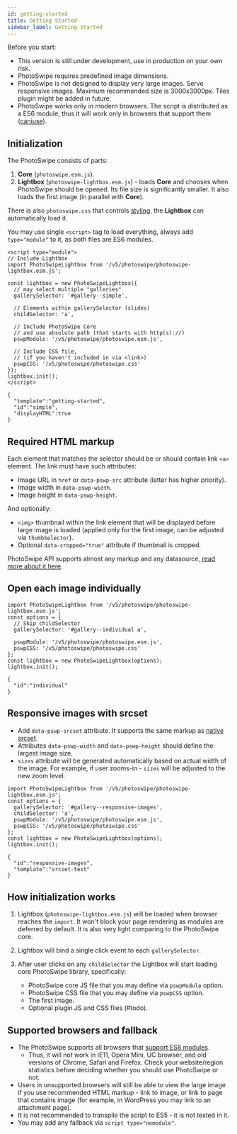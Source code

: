 ```yaml
---
id: getting-started
title: Getting Started
sidebar_label: Getting Started
---
```



Before you start:

- This version is still under development, use in production on your own risk.
- PhotoSwipe requires predefined image dimensions.
- PhotoSwipe is not designed to display very large images. Serve responsive images. Maximum recommended size is 3000x3000px. Tiles plugin might be added in future.
- PhotoSwipe works only in modern browsers. The script is distributed as a ES6 module, thus it will work only in browsers that support them ([caniuse](https://caniuse.com/#feat=es6-module)).


## Initialization

The PhotoSwipe consists of parts:

1. **Core** (`photoswipe.esm.js`).
2. **Lightbox** (`photoswipe-lightbox.esm.js`) - loads **Core** and chooses when PhotoSwipe should be opened. Its file size is significantly smaller. It also loads the first image (in parallel with **Core**).

There is also `photoswipe.css` that controls [styling](styling.md), the **Lightbox** can automatically load it.

You may use single `<script>` tag to load everything, always add `type="module"` to it, as both files are ES6 modules.

<!-- PhotoSwipe example block START -->
<div class="pswp-example">

```pswp_example html
<script type="module">
// Include Lightbox 
import PhotoSwipeLightbox from '/v5/photoswipe/photoswipe-lightbox.esm.js';

const lightbox = new PhotoSwipeLightbox({
  // may select multiple "galleries"
  gallerySelector: '#gallery--simple',

  // Elements within gallerySelector (slides)
  childSelector: 'a',

  // Include PhotoSwipe Core
  // and use absolute path (that starts with http(s)://)
  pswpModule: '/v5/photoswipe/photoswipe.esm.js',

  // Include CSS file,
  // (if you haven't included in via <link>)
  pswpCSS: '/v5/photoswipe/photoswipe.css'
});
lightbox.init();
</script>
```

```pswp_example gallery
{ 
  "template":"getting-started",
  "id":"simple",
  "displayHTML":true
}
```

</div> 
<!-- PhotoSwipe example block END -->

## Required HTML markup

Each element that matches the selector should be or should contain link `<a>` element. The link must have such attributes:

  - Image URL in `href` or `data-pswp-src` attribute (latter has higher priority).
  - Image width in `data-pswp-width`.
  - Image height in `data-pswp-height`.

And optionally:

- `<img>` thumbnail within the link element that will be displayed before large image is loaded (applied only for the first image, can be adjusted via `thumbSelector`).
- Optional `data-cropped="true"` attribute if thumbnail is cropped.

PhotoSwipe API supports almost any markup and any datasource, [read more about it here](data-sources.md).

## Open each image individually

<!-- PhotoSwipe example block START -->
<div class="pswp-example">

```pswp_example js
import PhotoSwipeLightbox from '/v5/photoswipe/photoswipe-lightbox.esm.js';
const options = {
  // Skip childSelector
  gallerySelector: '#gallery--individual a',

  pswpModule: '/v5/photoswipe/photoswipe.esm.js',
  pswpCSS: '/v5/photoswipe/photoswipe.css'
};
const lightbox = new PhotoSwipeLightbox(options);
lightbox.init();
```

```pswp_example gallery
{ 
  "id":"individual"
}
```

</div> 
<!-- PhotoSwipe example block END -->


## Responsive images with srcset

- Add `data-pswp-srcset` attribute. It supports the same markup as [native srcset](https://developer.mozilla.org/en-US/docs/Web/HTML/Element/img#attr-srcset). 
- Attributes `data-pswp-width` and `data-pswp-height` should define the largest image size.
- `sizes` attribute will be generated automatically based on actual width of the image. For example, if user zooms-in - `sizes` will be adjusted to the new zoom level.

<!-- PhotoSwipe example block START -->
<div class="pswp-example">

```pswp_example js
import PhotoSwipeLightbox from '/v5/photoswipe/photoswipe-lightbox.esm.js';
const options = {
  gallerySelector: '#gallery--responsive-images',
  childSelector: 'a',
  pswpModule: '/v5/photoswipe/photoswipe.esm.js',
  pswpCSS: '/v5/photoswipe/photoswipe.css'
};
const lightbox = new PhotoSwipeLightbox(options);
lightbox.init();
```

```pswp_example gallery
{ 
  "id":"responsive-images",
  "template":"srcset-test"
}
```

</div> 
<!-- PhotoSwipe example block END -->

## How initialization works

1. Lightbox (`photoswipe-lightbox.esm.js`) will be loaded when browser reaches the `import`. It won't block your page rendering as modules are deferred by default. It is also very light comparing to the PhotoSwipe core.
2. Lightbox will bind a single click event to each `gallerySelector`.
3. After user clicks on any `childSelector` the Lightbox will start loading core PhotoSwipe library, specifically:

    - PhotoSwipe core JS file that you may define via `pswpModule` option.
    - PhotoSwipe CSS file that you may define via `pswpCSS` option.
    - The first image.
    - Optional plugin JS and CSS files (#todo).


## Supported browsers and fallback

- The PhotoSwipe supports all browsers that [support ES6 modules](https://caniuse.com/#search=module).
  - Thus, it will not work in IE11, Opera Mini, UC browser, and old versions of Chrome, Safari and Firefox. Check your website/region statistics before deciding whether you should use PhotoSwipe or not.
- Users in unsupported browsers will still be able to view the large image if you use recommended HTML markup - link to image, or link to page that contains image (for example, in WordPress you may link to an attachment page).
- It is not recommended to transpile the script to ES5 - it is not tested in it.
- You may add any fallback via `script type="nomodule"`.
